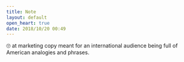 ```yaml
---
title: Note
layout: default
open_heart: true
date: 2018/10/20 00:49
---
```


🙄 at marketing copy meant for an international audience being full of American analogies and phrases.
